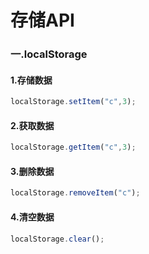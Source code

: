 # 存储API

### 一.localStorage

#### 1.存储数据

```js
localStorage.setItem("c",3);
```

#### 2.获取数据

```js
localStorage.getItem("c",3);
```

#### 3.删除数据

```js
localStorage.removeItem("c");
```

#### 4.清空数据

```js
localStorage.clear();
```